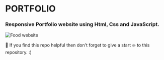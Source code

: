 # PORTFOLIO
### Responsive Portfolio website using Html, Css and JavaScript.

![Food website](https://github.com/codersgyan/responsive-portfolio-website/blob/master/82380648_159883675567106_2350191587381739520_n.jpg?raw=true)





🙏 If you find this repo helpful then don't forget to give a start ❇️  to this repository. :)

